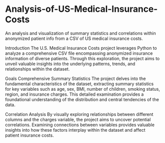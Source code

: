 # Analysis-of-US-Medical-Insurance-Costs
An analysis and visualization of summary statistics and correlations within anonymized patient info from a CSV of US medical insurance costs.

Introduction
The U.S. Medical Insurance Costs project leverages Python to analyze a comprehensive CSV file encompassing anonymized insurance information of diverse patients. Through this exploration, the project aims to unveil valuable insights into the underlying patterns, trends, and relationships within the dataset.

Goals
Comprehensive Summary Statistics
The project delves into the fundamental characteristics of the dataset, extracting summary statistics for key variables such as age, sex, BMI, number of children, smoking status, region, and insurance charges. This detailed examination provides a foundational understanding of the distribution and central tendencies of the data.

Correlation Analysis
By visually exploring relationships between different columns and the charges variable, the project aims to uncover potential correlations. Examining connections between variables provides valuable insights into how these factors interplay within the dataset and affect patient insurance costs.
